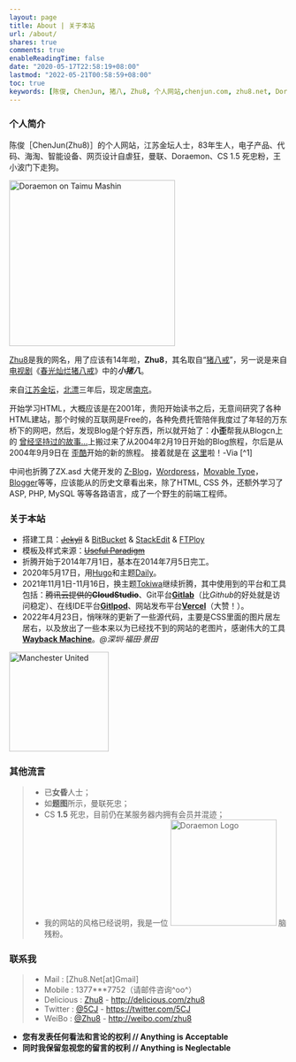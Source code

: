 ```yaml
---
layout: page
title: About | 关于本站
url: /about/
shares: true
comments: true
enableReadingTime: false
date: "2020-05-17T22:58:19+08:00"
lastmod: "2022-05-21T00:58:59+08:00"
toc: true
keywords: [陈俊, ChenJun, 猪八, Zhu8, 个人网站,chenjun.com, zhu8.net, Doraemon, 王小波, Hugo]
---
```


### 个人简介

陈俊［ChenJun(Zhu8)］的个人网站，江苏金坛人士，83年生人，电子产品、代码、海淘、智能设备、网页设计自虐狂，曼联、Doraemon、CS 1.5 死忠粉，王小波门下走狗。
<!--more-->
<img src="/images/pages/doraemon-300.png" width="300px" class="left" id="trans" alt="Doraemon on Taimu Mashin" title="Doraemon on Taimu Mashin" />

[Zhu8](https://zhu8.net/)是我的网名，用了应该有14年啦，**Zhu8**，其名取自“[猪八戒](https://zh.wikipedia.org/wiki/%E7%8C%AA%E5%85%AB%E6%88%92 "猪八戒")”，另一说是来自[电视剧](https://zh.wikipedia.org/wiki/%E7%94%B5%E8%A7%86%E5%89%A7 "电视剧")《[春光灿烂猪八戒](https://zh.wikipedia.org/wiki/%E6%98%A5%E5%85%89%E7%81%BF%E7%83%82%E7%8C%AA%E5%85%AB%E6%88%92 "春光灿烂猪八戒")》中的***小猪八***。

来自[江苏](https://zh.wikipedia.org/wiki/%E6%B1%9F%E8%8B%8F "江苏")[金坛](https://zh.wikipedia.org/wiki/%E9%87%91%E5%9D%9B "金坛")，[北漂](https://zh.wikipedia.org/wiki/%E5%8C%97%E6%BC%82 "北漂")三年后，现定居[南京](https://zh.wikipedia.org/wiki/%E5%8D%97%E4%BA%AC "南京")。

开始学习HTML，大概应该是在2001年，贵阳开始读书之后，无意间研究了各种HTML建站，那个时候的互联网是Free的，各种免费托管陪伴我度过了年轻的万东桥下的网吧，然后，发现Blog是个好东西，所以就开始了：**小歪**帮我从Blogcn上的 [曾经坚持过的故事…](http://zhu8.blogone.net)上搬过来了从2004年2月19日开始的Blog旅程，尔后是从2004年9月9日在 [歪酷](http://zhu8.yculblog.com)开始的新的旅程。 接着就是在 [这里](https://www.4thway.cn)啦！-Via [^1]

中间也折腾了ZX.asd 大佬开发的 [Z-Blog](https://www.rainbowsoft.org)，[Wordpress](https://wordpress.org)，[Movable Type](https://movabletype.org)，[Blogger](https://www.blogger.com)等等，应该能从的历史文章看出来，除了HTML, CSS 外，还额外学习了ASP, PHP, MySQL 等等各路语言，成了一个野生的前端工程师。

### 关于本站

* 搭建工具：~~[Jekyll](http://jekyllrb.com/)~~ & [BitBucket](https://bitbucket.org/) & [StackEdit](https://stackedit.io/) & [FTPloy](http://ftploy.com/)
* 模板及样式来源：~~[Useful Paradigm](http://usefulparadigm.com/)~~
* 折腾开始于2014年7月1日，基本在2014年7月5日完工。
* 2020年5月17日，用[Hugo](https://gohugo.io/)和主题[Daily](https://github.com/amazingrise/hugo-theme-diary)。
* 2021年11月1日-11月16日，换主题[Tokiwa](https://github.com/heyeshuang/hugo-theme-tokiwa)继续折腾，其中使用到的平台和工具包括：~~腾讯云提供的**CloudStudio**~~、Git平台[**Gitlab**](https://gitlab.com/)（比*Github*的好处就是访问稳定）、在线IDE平台[**Gitlpod**](https://gitpod.io/)、网站发布平台[**Vercel**](https://vercel.com/)（大赞！）。
* 2022年4月23日，悄咪咪的更新了一些源代码，主要是CSS里面的图片居左居右，以及放出了一些本来以为已经找不到的网站的老图片，感谢伟大的工具[**Wayback Machine**](https://web.archive.org/web/20060614054822/http://219.141.36.145/school/UploadFiles/20041115162230783.jpg)。*@深圳·福田·景田*

<img src="/images/pages/ManUtd.png" width="180px" class="right" id="trans" alt="Manchester United" title="Manchester United" />

### 其他流言

> * 已**女昏**人士；
> * 如**题图**所示，曼联死忠；
> * CS **1.5** 死忠，目前仍在某服务器内拥有会员并混迹；
> * 我的网站的风格已经说明，我是一位 <img src="/images/pages/doraemon-logo-small.png" width="192px" id="pure" alt="Doraemon Logo" title="Doraemon Logo" /> 脑残粉。

### 联系我

> -   Mail : [Zhu8.Net[at]Gmail]
> -   Mobile : 1377\*\*\*7752（请邮件咨询\^oo\^）
> -   Delicious : [Zhu8](http://delicious.com/zhu8) -
>     http://delicious.com/zhu8
> -   Twitter : [@5CJ](https://twitter.com/5CJ) -
>     https://twitter.com/5CJ
> -   WeiBo : [@Zhu8](http://weibo.com/zhu8) -
>     http://weibo.com/zhu8

-   **您有发表任何看法和言论的权利 // Anything is Acceptable**
-   **同时我保留忽视您的留言的权利 // Anything is Neglectable**